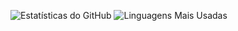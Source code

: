 ![Estatísticas do GitHub](https://github-readme-stats.vercel.app/api?username=Gabrierosaa&show_icons=true&theme=radical)
![Linguagens Mais Usadas](https://github-readme-stats.vercel.app/api/top-langs/?username=Gabrierosaa&layout=compact&theme=radical)
